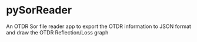 # pySorReader
An OTDR Sor file reader app to export the OTDR information to JSON format and draw the OTDR Reflection/Loss graph
